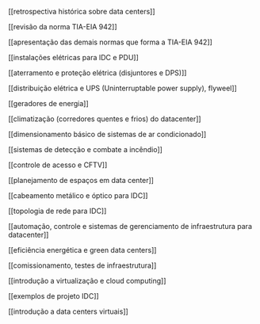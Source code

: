 [[retrospectiva histórica sobre data centers]]

[[revisão da norma TIA-EIA 942]]

[[apresentação das demais normas que forma a TIA-EIA 942]]

[[instalações elétricas para IDC e PDU]]

[[aterramento e proteção elétrica (disjuntores e DPS)]]

[[distribuição elétrica e UPS (Uninterruptable power supply), flyweel]]

[[geradores de energia]]

[[climatização (corredores quentes e frios) do datacenter]]

[[dimensionamento básico de sistemas de ar condicionado]]

[[sistemas de detecção e combate a incêndio]]

[[controle de acesso e CFTV]]

[[planejamento de espaços em data center]]

[[cabeamento metálico e óptico para IDC]]

[[topologia de rede para IDC]]

[[automação, controle e sistemas de gerenciamento de infraestrutura para datacenter]]

[[eficiência energética e green data centers]]

[[comissionamento, testes de infraestrutura]]

[[introdução a virtualização e cloud computing]]

[[exemplos de projeto IDC]]

[[introdução a data centers virtuais]]